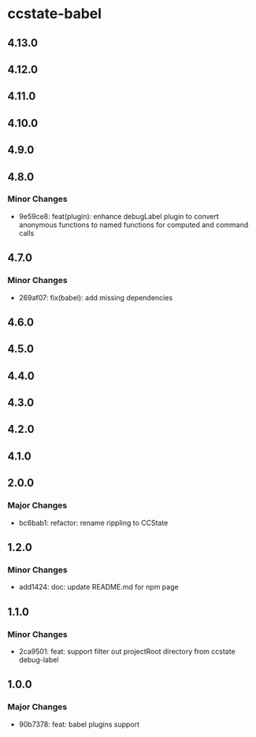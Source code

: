 # ccstate-babel

## 4.13.0

## 4.12.0

## 4.11.0

## 4.10.0

## 4.9.0

## 4.8.0

### Minor Changes

- 9e59ce8: feat(plugin): enhance debugLabel plugin to convert anonymous functions to named functions for computed and command calls

## 4.7.0

### Minor Changes

- 269af07: fix(babel): add missing dependencies

## 4.6.0

## 4.5.0

## 4.4.0

## 4.3.0

## 4.2.0

## 4.1.0

## 2.0.0

### Major Changes

- bc6bab1: refactor: rename rippling to CCState

## 1.2.0

### Minor Changes

- add1424: doc: update README.md for npm page

## 1.1.0

### Minor Changes

- 2ca9501: feat: support filter out projectRoot directory from ccstate debug-label

## 1.0.0

### Major Changes

- 90b7378: feat: babel plugins support
